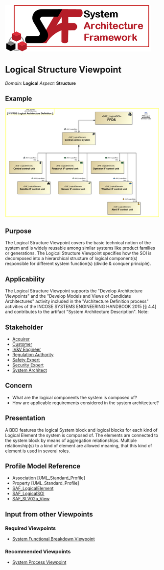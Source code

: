 ![System Architecture Framework](../graphics/Logo_SAF.png)
# Logical Structure Viewpoint
*Domain:* **Logical** *Aspect:* **Structure**
## Example
![FFDS Logical Architecture Definition](../diagrams/FFDS-Logical-Architecture-Definition.svg)
## Purpose
The Logical Structure Viewpoint covers the basic technical notion of the system and is widely reusable among similar systems like product families or generations. The Logical Structure Viewpoint specifies how the SOI is decomposed into a hierarchical structure of logical component(s) responsible for different system function(s) (divide & conquer principle).
## Applicability
The Logical Structure Viewpoint supports the "Develop Architecture Viewpoints" and the "Develop Models and Views of Candidate Architectures" activity included in the "Architecture Definition process" activities of the INCOSE SYSTEMS ENGINEERING HANDBOOK 2015 [§ 4.4] and contributes to the artifact "System Architecture Description".
Note:
## Stakeholder
* [Acquirer](../stakeholders.md#Acquirer)
* [Customer](../stakeholders.md#Customer)
* [IV&V Engineer](../stakeholders.md#IV&V-Engineer)
* [Regulation Authority](../stakeholders.md#Regulation-Authority)
* [Safety Expert](../stakeholders.md#Safety-Expert)
* [Security Expert](../stakeholders.md#Security-Expert)
* [System Architect](../stakeholders.md#System-Architect)
## Concern
* What are the logical components the system is composed of?
* How are applicable requirements considered in the system architecture?
## Presentation
A BDD features the logical System block and logical blocks for each kind of Logical Element the system is composed of. The elements are connected to the system block by means of aggregation relationships. Multiple relationship(s) to a kind of element are allowed meaning, that this kind of element is used in several roles. 

## Profile Model Reference
* Association [UML_Standard_Profile]
* Property [UML_Standard_Profile]
* [SAF_LogicalElement](../stereotypes.md#SAF_LogicalElement)
* [SAF_LogicalSOI](../stereotypes.md#SAF_LogicalSOI)
* [SAF_SLV02a_View](../stereotypes.md#SAF_SLV02a_View)
## Input from other Viewpoints
### Required Viewpoints
* [System Functional Breakdown Viewpoint](System-Functional-Breakdown-Viewpoint.md)
### Recommended Viewpoints
* [System Process Viewpoint](System-Process-Viewpoint.md)
